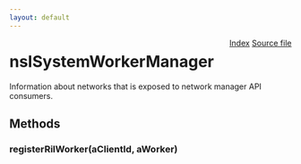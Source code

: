 ```yaml
---
layout: default
---
```

<div class='links' style='float:right'><a href="../index.html">Index</a>
<a href="http://dxr.mozilla.org/mozilla-central/source/dom/system/gonk/nsISystemWorkerManager.idl">Source file</a>
</div>

# nsISystemWorkerManager #
  
Information about networks that is exposed to network manager API consumers.  
  

## Methods ##

### registerRilWorker(aClientId, aWorker) ###
